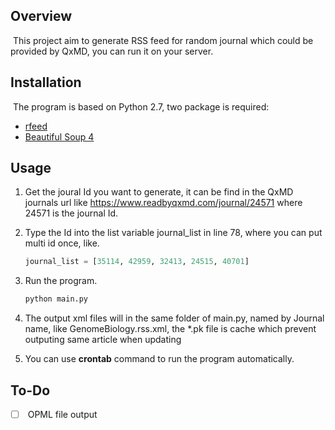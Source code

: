 ## Overview

​	This project aim to generate RSS feed for random journal which could be provided by QxMD, you can run it on your server.

## Installation

​	The program is based on Python 2.7, two package is required:

* [rfeed](https://github.com/svpino/rfeed) 
* [Beautiful Soup 4](https://www.crummy.com/software/BeautifulSoup/bs4/doc/index.html)

## Usage

1. Get the joural Id you want to generate, it can be find in the QxMD journals url like https://www.readbyqxmd.com/journal/24571 where 24571 is the journal Id.

2. Type the Id into the list variable journal_list in line 78, where you can put multi id once, like.

   ```python
   journal_list = [35114, 42959, 32413, 24515, 40701]
   ```

3. Run the program.

   ```bash
   python main.py
   ```

4. The output xml files will in the same folder of main.py, named by Journal name, like GenomeBiology.rss.xml, the *.pk file is cache which prevent outputing same article when updating

5. You can use **crontab** command to run the program automatically.

## To-Do

- [ ] ​	OPML file output